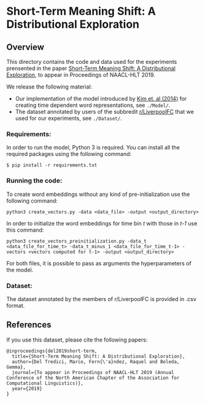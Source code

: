 # Short-Term Meaning Shift: A Distributional Exploration


## Overview  

This directory contains the code and data used for the experiments prensented in the paper [Short-Term Meaning Shift: A Distributional Exploration](https://arxiv.org/abs/1809.03169), to appear in Proceedings of NAACL-HLT 2019. 

We release the following material:

- Our implementation of the model introduced by [Kim et. al (2014)](https://www.aclweb.org/anthology/W14-2517) for creating time dependent word representations, see `./Model/`. 
- The dataset annotated by users of the subbredit [r/LiverpoolFC](https://www.reddit.com/r/LiverpoolFC/) that we used for our experiments, see `./Dataset/`.

###  Requirements:

In order to run the model, Python 3 is required. You can install all the required packages using the following command:

    $ pip install -r requirements.txt


###  Running the code:

To create word embeddings without any kind of pre-initialization use the following command:     

    python3 create_vectors.py -data <data_file> -output <output_directory>

In order to initialize the word embeddings for time bin _t_ with those in _t-1_ use this command:

    python3 create_vectors_preinitialization.py -data_t <data_file_for_time_t> -data_t_minus_1 <data_file_for_time_t-1> -vectors <vectors computed for t-1> -output <output_directory> 

For both files, it is possible to pass as arguments the hyperparameters of the model.

###  Dataset:

The dataset annotated by the members of r/LiverpoolFC is provided in .csv format. 


## References
If you use this dataset, please cite the following papers:
~~~~
@inproceedings{del2019short-term,
  title={Short-Term Meaning Shift: A Distributional Exploration},
  author={Del Tredici, Marco, Fern{\'a}ndez, Raquel and Boleda, Gemma},
  journal={To appear in Proceedings of NAACL-HLT 2019 (Annual Conference of the North American Chapter of the Association for Computational Linguistics)},
  year={2019}
}
~~~~
